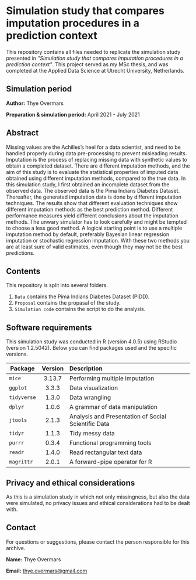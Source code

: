 # Simulation study that compares imputation procedures in a prediction context
This repository contains all files needed to replicate the simulation study presented in 
_"Simulation study that compares imputation procedures in a prediction context"_. This project served as my MSc thesis, and was completed at the Applied Data Science at Utrecht University, Netherlands.

## Simulation period 
**Author:** Thye Overmars

**Preparation & simulation period:** April 2021 - July 2021

## Abstract
Missing values are the Achilles’s heel for a data scientist, and need to be handled properly during data pre-processing to prevent misleading results. Imputation is the process of replacing missing data with synthetic values to obtain a completed dataset. There are different imputation methods, and the aim of this study is to evaluate the statistical properties of imputed data obtained using different imputation methods, compared to the true data. In this simulation study, I first obtained an incomplete dataset from the observed data. The observed data is the Pima Indians Diabetes Dataset. Thereafter, the generated imputation data is done by different imputation techniques. The results show that different evaluation techniques show different imputation methods as the best prediction method. Different performance measures yield different conclusions about the imputation methods. The unwary simulator has to look carefully and might be tempted to choose a less good method. A logical starting point is to use a multiple imputation method by default, preferably Bayesian linear regression imputation or stochastic regression imputation. With these two methods you are at least sure of valid estimates, even though they may not be the best predictions. 

## Contents
This repository is split into several folders.
1. `Data` contains the Pima Indians Diabetes Dataset (PIDD).
2. `Proposal` contains the propasal of the study. 
3. `Simulation code` contains the script to do the analysis. 

## Software requirements
This simulation study was conducted in R (version 4.0.5) using RStudio (version 1.2.5042). 
Below you can find packages used and the specific versions.

| Package | Version | Description |
|---------|:-------:|:------------|
| `mice`   | 3.13.7   | Performing multiple imputation |
| `ggplot`  | 3.3.3   | Data visualization |
| `tidyverse` | 1.3.0 | Data wrangling |
| `dplyr`   | 1.0.6   | A grammar of data manipulation |
| `jtools`  | 2.1.3   | Analysis and Presentation of Social Scientific Data |
| `tidyr`   | 1.1.3   | Tidy messy data |
| `purrr`   | 0.3.4   | Functional programming tools |
| `readr`   | 1.4.0   | Read rectangular text data | 
| `magrittr` | 2.0.1  | A forward-pipe operator for R | 


## Privacy and ethical considerations
As this is a simulation study in which not only missingness, but also the data were simulated, no privacy issues and ethical considerations had to be dealt with.

## Contact
For questions or suggestions, please contact the person responsible for this archive.

**Name:** Thye Overmars

**Email:** thye.overmars@gmail.com

